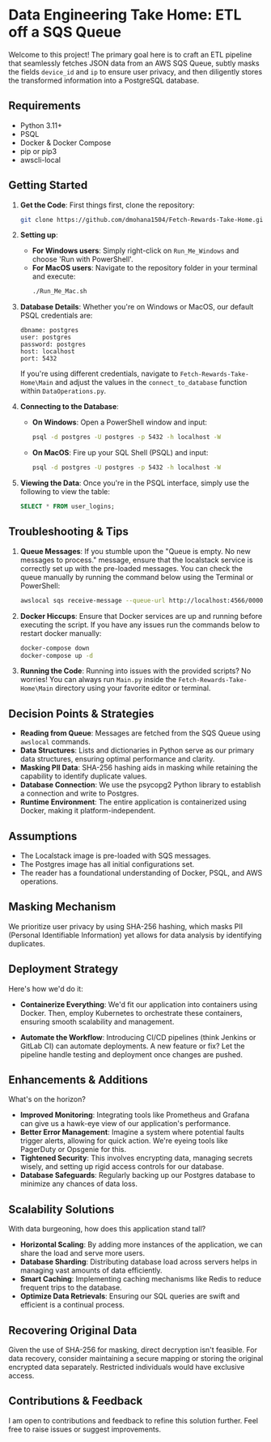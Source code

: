 # Data Engineering Take Home: ETL off a SQS Queue

Welcome to this project! The primary goal here is to craft an ETL pipeline that seamlessly fetches JSON data from an AWS SQS Queue, subtly masks the fields `device_id` and `ip` to ensure user privacy, and then diligently stores the transformed information into a PostgreSQL database.

## Requirements

- Python 3.11+
- PSQL
- Docker & Docker Compose
- pip or pip3
- awscli-local

## Getting Started

1. **Get the Code**: First things first, clone the repository:
   ```bash
   git clone https://github.com/dmohana1504/Fetch-Rewards-Take-Home.git
   ```

2. **Setting up**:
   - **For Windows users**: Simply right-click on `Run_Me_Windows` and choose 'Run with PowerShell'.
   - **For MacOS users**: Navigate to the repository folder in your terminal and execute:
     ```bash
     ./Run_Me_Mac.sh
     ```

3. **Database Details**: Whether you're on Windows or MacOS, our default PSQL credentials are:
   ```plaintext
   dbname: postgres
   user: postgres
   password: postgres
   host: localhost
   port: 5432
   ```

   If you're using different credentials, navigate to `Fetch-Rewards-Take-Home\Main` and adjust the values in the `connect_to_database` function within `DataOperations.py`.

4. **Connecting to the Database**:
   - **On Windows**: Open a PowerShell window and input:
     ```bash
     psql -d postgres -U postgres -p 5432 -h localhost -W
     ```

   - **On MacOS**: Fire up your SQL Shell (PSQL) and input:
     ```bash
     psql -d postgres -U postgres -p 5432 -h localhost -W
     ```

5. **Viewing the Data**: Once you're in the PSQL interface, simply use the following to view the table:
   ```sql
   SELECT * FROM user_logins;
   ```

## Troubleshooting & Tips

1. **Queue Messages**: If you stumble upon the "Queue is empty. No new messages to process." message, ensure that the localstack service is correctly set up with the pre-loaded messages. You can check the queue manually by running the command below using the Terminal or PowerShell:
   
   ```bash
   awslocal sqs receive-message --queue-url http://localhost:4566/000000000000/login-queue
   ```

3. **Docker Hiccups**: Ensure that Docker services are up and running before executing the script. If you have any issues run the commands below to restart docker manually:
   ```bash
   docker-compose down
   docker-compose up -d
   ```

4. **Running the Code**: Running into issues with the provided scripts? No worries! You can always run `Main.py` inside the `Fetch-Rewards-Take-Home\Main` directory using your favorite editor or terminal.

## Decision Points & Strategies

- **Reading from Queue**: Messages are fetched from the SQS Queue using `awslocal` commands.
- **Data Structures**: Lists and dictionaries in Python serve as our primary data structures, ensuring optimal performance and clarity.
- **Masking PII Data**: SHA-256 hashing aids in masking while retaining the capability to identify duplicate values.
- **Database Connection**: We use the psycopg2 Python library to establish a connection and write to Postgres.
- **Runtime Environment**: The entire application is containerized using Docker, making it platform-independent.

## Assumptions
- The Localstack image is pre-loaded with SQS messages.
- The Postgres image has all initial configurations set.
- The reader has a foundational understanding of Docker, PSQL, and AWS operations.

## Masking Mechanism

We prioritize user privacy by using SHA-256 hashing, which masks PII (Personal Identifiable Information) yet allows for data analysis by identifying duplicates.

## Deployment Strategy

Here's how we'd do it:
   
- **Containerize Everything**: We'd fit our application into containers using Docker. Then, employ Kubernetes to orchestrate these containers, ensuring smooth scalability and management.

- **Automate the Workflow**: Introducing CI/CD pipelines (think Jenkins or GitLab CI) can automate deployments. A new feature or fix? Let the pipeline handle testing and deployment once changes are pushed.

## Enhancements & Additions

What's on the horizon?

- **Improved Monitoring**: Integrating tools like Prometheus and Grafana can give us a hawk-eye view of our application's performance.
- **Better Error Management**: Imagine a system where potential faults trigger alerts, allowing for quick action. We're eyeing tools like PagerDuty or Opsgenie for this.
- **Tightened Security**: This involves encrypting data, managing secrets wisely, and setting up rigid access controls for our database.
- **Database Safeguards**: Regularly backing up our Postgres database to minimize any chances of data loss.

## Scalability Solutions

With data burgeoning, how does this application stand tall?

- **Horizontal Scaling**: By adding more instances of the application, we can share the load and serve more users.
- **Database Sharding**: Distributing database load across servers helps in managing vast amounts of data efficiently.
- **Smart Caching**: Implementing caching mechanisms like Redis to reduce frequent trips to the database.
- **Optimize Data Retrievals**: Ensuring our SQL queries are swift and efficient is a continual process.

## Recovering Original Data

Given the use of SHA-256 for masking, direct decryption isn't feasible. For data recovery, consider maintaining a secure mapping or storing the original encrypted data separately. Restricted individuals would have exclusive access.

## Contributions & Feedback

I am open to contributions and feedback to refine this solution further. Feel free to raise issues or suggest improvements.

